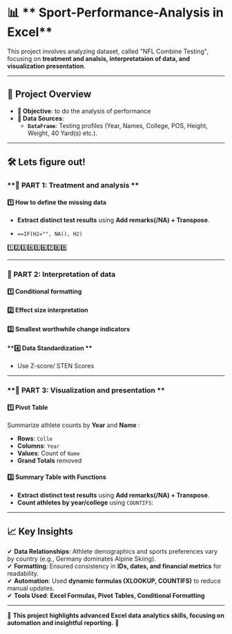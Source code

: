 
# 📊 ** Sport-Performance-Analysis in Excel**  

This project involves analyzing dataset, called "NFL Combine Testing", focusing on **treatment and analsis, interpretataion of data, and visualization presentation**. 

---

## **📌 Project Overview**  
- **🎯 Objective**: to do the analysis of performance 
- **📂 Data Sources**:  
  - **`DataFrame`**: Testing profiles (Year, Names, College, POS, Height, Weight, 40 Yard(s) etc.).  

---

## **🛠 Lets figure out!**  

### **🔹 PART 1: Treatment and analysis **  

#### **1️⃣ How to define the missing data**  

- **Extract distinct test results** using **Add remarks(/NA) + Transpose**.  
- 
  ```excel
  ==IF(H2="", NA(), H2)
  ```  
1️⃣2️⃣3️⃣4️⃣5️⃣6️⃣7️⃣8️⃣9️⃣

---

### **🔹 PART 2: Interpretation of data**  
#### **1️⃣ Conditional formatting**  
#### **2️⃣ Effect size interpretation**  
#### **2️⃣ Smallest worthwhile change indicators** 
#### **4️⃣ Data Standardization **  
-  Use Z-score/ STEN Scores

---

### **🔹 PART 3: Visualization and presentation **  

#### **1️⃣ Pivot Table**  
Summarize athlete counts by **Year** and **Name** :  

- **Rows**: `Colle`  
- **Columns**: `Year`  
- **Values**: Count of `Name`  
- **Grand Totals** removed  

#### **2️⃣ Summary Table with Functions**  

- **Extract distinct test results** using **Add remarks(/NA) + Transpose**.  
- **Count athletes by year/college** using `COUNTIFS`:

---


## **📈 Key Insights**  

✔ **Data Relationships**: Athlete demographics and sports preferences vary by country (e.g., Germany dominates Alpine Skiing).  
✔ **Formatting**: Ensured consistency in **IDs, dates, and financial metrics** for readability.  
✔ **Automation**: Used **dynamic formulas (XLOOKUP, COUNTIFS)** to reduce manual updates.  
✔ **Tools Used**: **Excel Formulas, Pivot Tables, Conditional Formatting**  

---

🔗 **This project highlights advanced Excel data analytics skills, focusing on automation and insightful reporting.** 🚀
